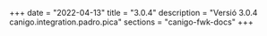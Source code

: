 +++
date        = "2022-04-13"
title       = "3.0.4"
description = "Versió 3.0.4 canigo.integration.padro.pica"
sections    = "canigo-fwk-docs"
+++